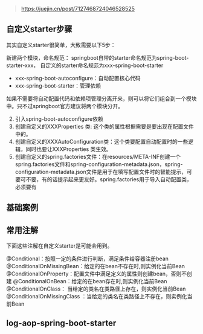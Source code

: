 > https://juejin.cn/post/7127468724046528525

## 自定义starter步骤

其实自定义starter很简单，大致需要以下5步：

新建两个模块，命名规范：
springboot自带的starter命名规范为spring-boot-starter-xxx，
自定义的starter命名规范为xxx-spring-boot-starter

- xxx-spring-boot-autoconfigure：自动配置核心代码
- xxx-spring-boot-starter：管理依赖

如果不需要将自动配置代码和依赖项管理分离开来，则可以将它们组合到一个模块中。只不过springboot官方建议将两个模块分开。

2. 引入spring-boot-autoconfigure依赖
3. 创建自定义的XXXProperties 类: 这个类的属性根据需要是要出现在配置文件中的。
4. 创建自定义的XXXAutoConfiguration类：这个类要配置自动配置时的一些逻辑，同时也要让XXXProperties 类生效。
5. 创建自定义的spring.factories文件：在resources/META-INF创建一个spring.factories文件和spring-configuration-metadata.json，spring-configuration-metadata.json文件是用于在填写配置文件时的智能提示，可要可不要，有的话提示起来更友好。spring.factories用于导入自动配置类，必须要有

## 基础案例









## 常用注解

下面这些注解在自定义starter是可能会用到。

@Conditional：按照一定的条件进行判断，满足条件给容器注册bean
@ConditionalOnMissingBean：给定的在bean不存在时,则实例化当前Bean
@ConditionalOnProperty：配置文件中满足定义的属性则创建bean，否则不创建
@ConditionalOnBean：给定的在bean存在时,则实例化当前Bean
@ConditionalOnClass： 当给定的类名在类路径上存在，则实例化当前Bean
@ConditionalOnMissingClass ：当给定的类名在类路径上不存在，则实例化当前Bean





## log-aop-spring-boot-starter
